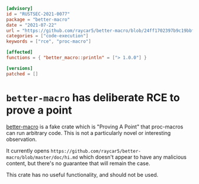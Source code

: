 ```toml
[advisory]
id = "RUSTSEC-2021-0077"
package = "better-macro"
date = "2021-07-22"
url = "https://github.com/raycar5/better-macro/blob/24ff1702397b9c19bbfa4c660e2316cd77d3b900/src/lib.rs#L36-L38"
categories = ["code-execution"]
keywords = ["rce", "proc-macro"]

[affected]
functions = { "better_macro::println" = ["> 1.0.0"] }

[versions]
patched = []
```

# `better-macro` has deliberate RCE to prove a point

[better-macro](https://crates.io/crates/better-macro) is a fake crate which is
"Proving A Point" that proc-macros can run arbitrary code. This is not a particularly
novel or interesting observation.

It currently opens `https://github.com/raycar5/better-macro/blob/master/doc/hi.md`
which doesn't appear to have any malicious content, but there's no guarantee that
will remain the case.

This crate has no useful functionality, and should not be used.

